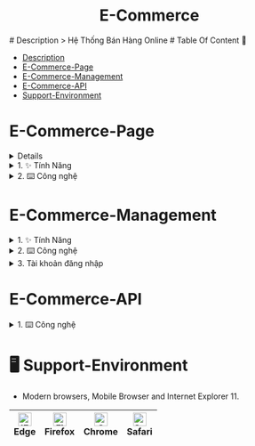 <h1 align="center"> E-Commerce </h1>
# Description
> Hệ Thống Bán Hàng Online
<!-- table of content -->
# Table Of Content  📃

- [Description](#description)
- [E-Commerce-Page](#E-Commerce-Page)
- [E-Commerce-Management](#E-Commerce-Management)
- [E-Commerce-API](#E-Commerce-API)
- [Support-Environment](#Support-Environment)

# E-Commerce-Page

<details>
    Link: https://e-commerce-page2.netlify.app
</details>
<details>
    <summary>
        1. ✨ Tính Năng
    </summary>
    
    <br/>
    - So sánh các sản phẩm để tìm ra sản phẩm phụ hợp với bản thâm
    <br/>
    - Cho phép đánh đấu các mặt hàng yêu thích
    <br/>
    - Thêm các mặt hàng vào giỏ hàng
    <br/>
    - Tạo tài khoản và đăng nhập (Có thể đăng nhập bằng tài khoản Facebook hoặc Google)
    <br/>
    - Tra cứu sản phẩm và thông tin của order.
    <br/>
    - Comment và like sản phẩm
    <br/>
</details>
<details>
    <summary>
        2. ⌨️ Công nghệ
    </summary>
    <br/>
    - SPA (Single Page Application) & CSR (Client Side Rendering) với ReactJS.<br/>
    - Google OAuth và Facebook OAuth.<br/>
    - Dependence: bootstrap, moment, react-router-dom, react-toastify, reactstrap, sass, react-image, react-perfect-scrollbar, ...<br/>
</details>

# E-Commerce-Management
<details>
    <summary>
        1. ✨ Tính Năng
    </summary>
    <br/>
    Link: https://e-commerce-management.netlify.app
    <br/>
    - CRUD : Product, Category, Sub-Category, Brand, Account,...<br/>
    - Phân quyền và Xác thực tài khoản.<br/>
    - Quản lý và phân tích thông số bán hàng.<br/>
    - Quản lý và theo dõi lượng hàng tồn kho của các mặt hàng.<br/>
</details>
<details>
    <summary>
        2. ⌨️ Công nghệ
    </summary>
    <br/>
    - SPA (Single Page Application) & CSR (Client Side Rendering) với ReactJS.<br/>
    - Dependence: bootstrap, moment, react-router-dom, chartjs, ckeditor, feather, react-perfect-scrollbar, react-toastify, reactstrap, ...<br/>
</details>
<details>
    <summary>
        3. Tài khoản đăng nhập
    </summary>
    <br/>
    - Tài khoản đăng nhập: <b>viewer@gmail.com - viewer123</b> <br/>
</details>

# E-Commerce-API
<details>
    <summary>
        1. ⌨️ Công nghệ
    </summary>
    <br/>
    Link: https://e-commerce-api-gtr2.onrender.com
    <br/>
    - NodeJS (ExpressJS)<br/>
    - ORM: Sequelize<br/>
    - Database: MSSQL(Development), MySQL(Test), PostgreSQL(Production)<br/>
    - JSON Web Token<br/>
</details>

# 🖥 Support-Environment
  - Modern browsers, Mobile Browser and Internet Explorer 11.

  | [<img src="https://raw.githubusercontent.com/alrra/browser-logos/master/src/edge/edge_48x48.png" alt="IE / Edge" width="24px" height="24px" />](http://godban.github.io/browsers-support-badges/)<br> Edge | [<img src="https://raw.githubusercontent.com/alrra/browser-logos/master/src/firefox/firefox_48x48.png" alt="Firefox" width="24px" height="24px" />](http://godban.github.io/browsers-support-badges/)<br>Firefox | [<img src="https://raw.githubusercontent.com/alrra/browser-logos/master/src/chrome/chrome_48x48.png" alt="Chrome" width="24px" height="24px" />](http://godban.github.io/browsers-support-badges/)<br>Chrome | [<img src="https://raw.githubusercontent.com/alrra/browser-logos/master/src/safari/safari_48x48.png" alt="Safari" width="24px" height="24px" />](http://godban.github.io/browsers-support-badges/)<br>Safari |
  | ---------------------------------------------------------------------------------------------------------------------------------------------------------------------------------------------------------- | ---------------------------------------------------------------------------------------------------------------------------------------------------------------------------------------------------------------- | ------------------------------------------------------------------------------------------------------------------------------------------------------------------------------------------------------------ | ------------------------------------------------------------------------------------------------------------------------------------------------------------------------------------------------------------ |